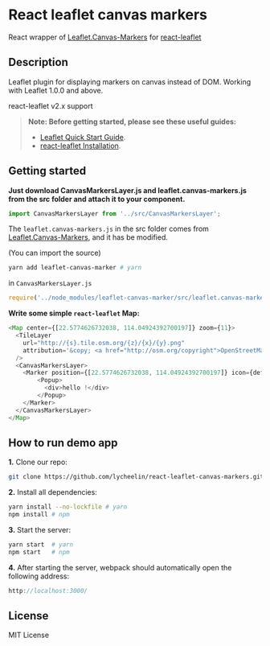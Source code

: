 # React leaflet canvas markers

React wrapper of [Leaflet.Canvas-Markers](
https://github.com/eJuke/Leaflet.Canvas-Markers)
for [react-leaflet](https://github.com/PaulLeCam/react-leaflet)

## Description

Leaflet plugin for displaying markers on canvas instead of DOM. Working with Leaflet 1.0.0 and above.

react-leaflet v2.x support

> **Note: Before getting started, please see these useful guides:**
> - [Leaflet Quick Start Guide](http://leafletjs.com/examples/quick-start/).
> - [react-leaflet Installation](https://react-leaflet.js.org/docs/en/installation.html).

## Getting started

**Just download CanvasMarkersLayer.js and leaflet.canvas-markers.js from the src folder and attach it to your component.**

```js
import CanvasMarkersLayer from '../src/CanvasMarkersLayer';
```

The `leaflet.canvas-markers.js` in the src folder comes from [Leaflet.Canvas-Markers](
                                                               https://github.com/eJuke/Leaflet.Canvas-Markers),
and it has be modified.

(You can import the source)

```bash
yarn add leaflet-canvas-marker # yarn
```

in `CanvasMarkersLayer.js`

```js
require('../node_modules/leaflet-canvas-marker/src/leaflet.canvas-markers');
```

**Write some simple `react-leaflet` Map:**

```js
<Map center={[22.5774626732038, 114.04924392700197]} zoom={11}>
  <TileLayer
    url="http://{s}.tile.osm.org/{z}/{x}/{y}.png"
    attribution='&copy; <a href="http://osm.org/copyright">OpenStreetMap</a> contributors'
  />
  <CanvasMarkersLayer>
    <Marker position={[22.5774626732038, 114.04924392700197]} icon={defaultIcon}>
        <Popup>
          <div>hello !</div>
        </Popup>
    </Marker>
  </CanvasMarkersLayer>
</Map>
```

## How to run demo app

**1.** Clone our repo:

```bash
git clone https://github.com/lycheelin/react-leaflet-canvas-markers.git
```

**2.** Install all dependencies:

```bash
yarn install --no-lockfile # yarn
npm install # npm
```

**3.** Start the server:

```bash
yarn start  # yarn
npm start   # npm
```

**4.** After starting the server, webpack should automatically open the following address:

```js
http://localhost:3000/
```

## License

MIT License
